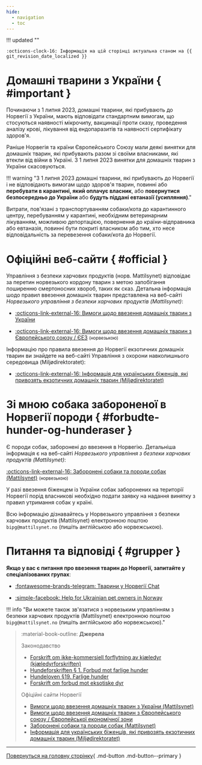 ```yaml
---
hide:
  - navigation
  - toc
---
```

!!! updated ""

    :octicons-clock-16: Інформація на цій сторінці актуальна станом на {{ git_revision_date_localized }}

# Домашні тварини з України { #important }

Починаючи з 1 липня 2023, домашні тварини, які прибувають до Норвегії з України, мають відповідати стандартним вимогам, що стосуються наявності мікрочипу, вакцинації проти сказу, проведення аналізу крові, лікування від ендопаразитів та наявності сертифікату здоров'я.
    
Раніше Норвегія та країни Європейського Союзу мали деякі винятки для домашніх тварин, які прибувають разом зі своїми власниками, які втекли від війни в Україні. З 1 липня 2023 винятки для домашніх тварин з України скасовуються.

!!! warning "З 1 липня 2023 домашні тварини, які прибувають до Норвегії і не відповідають вимогам щодо здоров'я тварин, повинні або __перебувати в карантині, який оплачує власник__, або __повернутися безпосередньо до України__ або __будуть піддані евтаназії (усипляння)__."

Витрати, пов'язані з транспортуванням собаки/кота до карантинного центру, перебуванням у карантині, необхідним ветеринарним лікуванням, можливою депортацією, повернення до країни-відправника або евтаназія, повинні бути покриті власником або тим, хто несе відповідальність за перевезення собаки/кота до Норвегії.


# Офіційні веб-сайти { #official }

Управління з безпеки харчових продуктів (норв. Mattilsynet) відповідає за перетин норвезького кордону тварин з метою запобігання поширенню смертоносних хвороб, таких як сказ. Детальна інформація шодо правил ввезення домашніх тварин представлена на веб-сайті _Норвезького управління з безпеки харчових продуктів (Mattilsynet)_:

- [:octicons-link-external-16: Вимоги щодо ввезення домашніх тварин з України](https://www.mattilsynet.no/dyr/kjaeledyr/reise-med-kjaeledyr/kjaeledyr-fra-ukraina/informasjon-til-flyktninger-som-reiser-med-kjaeledyr-fra-ukraina)

- [:octicons-link-external-16: Вимоги щодо ввезення домашніх тварин з Європейського союзу / ЄЕЗ](https://www.mattilsynet.no/dyr/kjaeledyr/reise-med-kjaeledyr/reise-med-hund-katt-eller-ilder-fra-eu-eos) <small>(норвезькою)</small> 

Інформацію про правила ввезення до Норвегії екзотичних домашніх тварин ви знайдете на веб-сайті Управління з охорони навколишнього середовища (Miljødirektoratet):

- [:octicons-link-external-16: Інформація для українських біженців, які привозять екзотичних домашніх тварин (Miljødirektoratet)](https://dev.environmentagency.no/information-to-ukrainian-refugees-bringing-their-exotic-pets-to-norway)

# Зі мною собака забороненої в Норвегії породи { #forbudte-hunder-og-hunderaser }
Є породи собак, заборонені до ввезення в Норвегію. Детальніша інформація є на веб-сайті _Норвезького управління з безпеки харчових продуктів (Mattilsynet)_:

[:octicons-link-external-16: Заборонені собаки та породи собак (Mattilsynet)](https://www.mattilsynet.no/dyr/kjaeledyr/hund/forbudte-hunder-og-hunderaser) <small>(норвезькою)</small> 

У разі ввезення біженцем із України собак заборонених на території Норвегії порід власникові необхідно подати заявку на надання винятку з правил утримання собак у країні.

Всю інформацію дізнавайтесь у Норвезького управління з безпеки харчових продуктів (Mattilsynet) електронною поштою `bipg@mattilsynet.no` (пишіть англійською або норвежською).

# Питання та відповіді { #grupper }

__Якщо у вас є питання про ввезення тварин до Норвегії, запитайте у спеціалізованих групах__:

- [:fontawesome-brands-telegram: Тварини у Норвегії Chat](https://t.me/LanaYelisieievaAnimalsChat)

- [:simple-facebook: Help for Ukrainian pet owners in Norway](https://www.facebook.com/groups/326059659447939/)

!!! info "Ви можете також зв'язатися з норвезьким управлінням з безпеки харчових продуктів (Mattilsynet) електронною поштою `bipg@mattilsynet.no` (пишіть англійською або норвежською)."

> :material-book-outline: __Джерела__
> 
> Законодавство
>
> - [Forskrift om ikke-kommersiell forflytning av kjæledyr (kjæledyrforskriften)](https://lovdata.no/dokument/SF/forskrift/2016-05-19-542/)
> - [Hundeforskriften § 1. Forbud mot farlige hunder](https://lovdata.no/forskrift/2004-08-20-1204/§1)
> - [Hundeloven §19. Farlige hunder](https://lovdata.no/lov/2003-07-04-74/§19)
> - [Forskrift om forbud mot eksotiske dyr](https://lovdata.no/dokument/SF/forskrift/2017-05-11-597)
>
> Офіційні сайти Норвегії
> 
> - [Вимоги щодо ввезення домашніх тварин з України (Mattilsynet)](https://www.mattilsynet.no/dyr/kjaeledyr/reise-med-kjaeledyr/kjaeledyr-fra-ukraina/informasjon-til-flyktninger-som-reiser-med-kjaeledyr-fra-ukraina#kap-2-------)
> - [Вимоги щодо ввезення домашніх тварин з Європейського союзу / Європейської економічної зони](https://www.mattilsynet.no/dyr/kjaeledyr/reise-med-kjaeledyr/reise-med-hund-katt-eller-ilder-fra-eu-eos)
> - [Заборонені собаки та породи собак (Mattilsynet)](https://www.mattilsynet.no/dyr/kjaeledyr/hund/forbudte-hunder-og-hunderaser)
> - [Інформація для українських біженців, які привозять екзотичних домашніх тварин (Miljødirektoratet)](https://dev.environmentagency.no/information-to-ukrainian-refugees-bringing-their-exotic-pets-to-norway)

---

[Повернуться на головну сторінку](index.md){ .md-button .md-button--primary }
